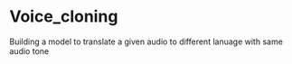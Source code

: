 # Voice_cloning
 Building a model to translate a given audio to different lanuage with same audio tone
